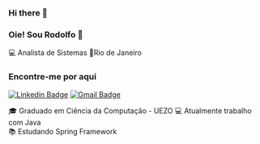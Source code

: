 ### Hi there 👋

### Oie! Sou Rodolfo 👋

💻 Analista de Sistemas   📍Rio de Janeiro

### Encontre-me por aqui

[![Linkedin Badge](https://img.shields.io/badge/-RodolfoMarriel-blue?style=flat-square&logo=Linkedin&logoColor=white&link=https://www.linkedin.com/in/rodolfo-marriel-a8876286/)](https://www.linkedin.com/in/rodolfo-marriel-a8876286/)
[![Gmail Badge](https://img.shields.io/badge/-rodolfo.29r@gmail.com-c14438?style=flat-square&logo=Gmail&logoColor=white&link=mailto:rodolfo.29r@gmail.com)](mailto:rodolfo.29r@gmail.com)


🎓 Graduado em Ciência da Computação - UEZO
💻 Atualmente trabalho com Java<br>
📚 Estudando Spring Framework

<!--
**rodolfomarriel/rodolfomarriel** is a ✨ _special_ ✨ repository because its `README.md` (this file) appears on your GitHub profile.

Here are some ideas to get you started:

- 🔭 I’m currently working on ...
- 🌱 I’m currently learning ...
- 👯 I’m looking to collaborate on ...
- 🤔 I’m looking for help with ...
- 💬 Ask me about ...
- 📫 How to reach me: ...
- 😄 Pronouns: ...
- ⚡ Fun fact: ...
-->
